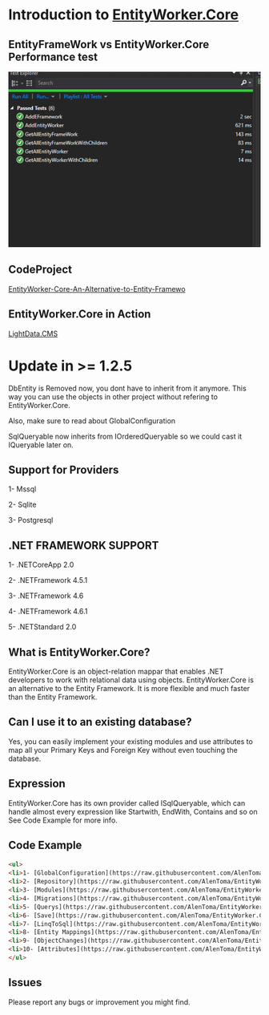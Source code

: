 # Introduction to [EntityWorker.Core](https://www.nuget.org/packages/EntityWorker.Core/)

## EntityFrameWork vs EntityWorker.Core Performance test
![screenshot](https://github.com/AlenToma/EntityWorker.Core/blob/master/EF_VS_EW.PNG?raw=true)

## CodeProject
[EntityWorker-Core-An-Alternative-to-Entity-Framewo](https://www.codeproject.com/Tips/1222424/EntityWorker-Core-An-Alternative-to-Entity-Framewo)

## EntityWorker.Core in Action
[LightData.CMS](https://github.com/AlenToma/LightData.CMS)

## <h1 id="update">Update in >= 1.2.5</h1>
DbEntity is Removed now, you dont have to inherit from it anymore. This way you can use the objects in other project without refering to EntityWorker.Core.

Also, make sure to read about GlobalConfiguration

SqlQueryable now inherits from IOrderedQueryable so we could cast it IQueryable<T> later on.

## Support for Providers
1- Mssql

2- Sqlite

3- Postgresql


## .NET FRAMEWORK SUPPORT 
1- .NETCoreApp 2.0

2- .NETFramework 4.5.1

3- .NETFramework 4.6

4- .NETFramework 4.6.1

5- .NETStandard 2.0
## What is EntityWorker.Core?
EntityWorker.Core is an object-relation mappar that enables .NET developers to work with relational data using objects.
EntityWorker.Core is an alternative to the Entity Framework. It is more flexible and much faster than the Entity Framework.
## Can I use it to an existing database?
Yes, you can easily implement your existing modules and use attributes to map all your Primary Keys and Foreign Key without even
touching the database.
## Expression
EntityWorker.Core has its own provider called ISqlQueryable, which can handle almost every expression like Startwith,
EndWith, Contains and so on
See Code Example for more info.
## Code Example

```html
<ul>
<li>1- [GlobalConfiguration](https://raw.githubusercontent.com/AlenToma/EntityWorker.Core/master/Documentation/GlobalConfiguration.md)</li>
<li>2- [Repository](https://raw.githubusercontent.com/AlenToma/EntityWorker.Core/master/Documentation/Repository.md)</li>
<li>3- [Modules](https://raw.githubusercontent.com/AlenToma/EntityWorker.Core/master/Documentation/modules.md)</li>
<li>4- [Migrations](https://raw.githubusercontent.com/AlenToma/EntityWorker.Core/master/Documentation/Migration.md)</li>
<li>5- [Querys](https://raw.githubusercontent.com/AlenToma/EntityWorker.Core/master/Documentation/Query.md)</li>
<li>6- [Save](https://raw.githubusercontent.com/AlenToma/EntityWorker.Core/master/Documentation/Save.md)</li>
<li>7- [LinqToSql](https://raw.githubusercontent.com/AlenToma/EntityWorker.Core/master/Documentation/LinqToSql.md)</li>
<li>8- [Entity Mappings](https://raw.githubusercontent.com/AlenToma/EntityWorker.Core/master/Documentation/EntityMappings.md)</li>
<li>9- [ObjectChanges](https://raw.githubusercontent.com/AlenToma/EntityWorker.Core/master/Documentation/ObjectChanges.md)</li>
<li>10- [Attributes](https://raw.githubusercontent.com/AlenToma/EntityWorker.Core/master/Documentation/Attributes.md)</li>
</ul>
```

## Issues
Please report any bugs or improvement you might find.
